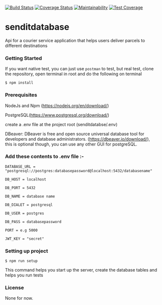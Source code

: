 
[![Build Status](https://travis-ci.org/oyewoas/senditdatabase.svg?branch=develop)](https://travis-ci.org/oyewoas/senditdatabase)
[![Coverage Status](https://coveralls.io/repos/github/oyewoas/senditdatabase/badge.svg?branch=develop)](https://coveralls.io/github/oyewoas/senditdatabase?branch=develop)
[![Maintainability](https://api.codeclimate.com/v1/badges/0fea2c01cf42eb6943b9/maintainability)](https://codeclimate.com/github/oyewoas/senditdatabase/maintainability)
[![Test Coverage](https://api.codeclimate.com/v1/badges/0fea2c01cf42eb6943b9/test_coverage)](https://codeclimate.com/github/oyewoas/senditdatabase/test_coverage)

# senditdatabase
  Api for a courier service application that helps users deliver parcels to different destinations

### Getting Started
   If you want native test, you can just use `postman` to test, but real test, clone the repository, open terminal in root and do the following on terminal
   ```shell
   $ npm install
   ```

### Prerequisites
  NodeJs and Npm (https://nodejs.org/en/download/)

  PostgreSQL(https://www.postgresql.org/download/)

  create a .env file at the project root (senditdatabse/.env)

  DBeaver: DBeaver is free and open source universal database tool for developers and database administrators.
  (https://dbeaver.io/download/), this is optional though, you can use any other GUI for postgreSQL.

  ### Add these contents to .env file :-

    DATABASE_URL = "postgresql://postgres:databasepassword@localhost:5432/databasename"

    DB_HOST = localhost

    DB_PORT = 5432

    DB_NAME = database name

    DB_DIALET = postgresql

    DB_USER = postgres

    DB_PASS = databasepassword

    PORT = e.g 5000

    JWT_KEY = "secret"  
  

### Setting up project
  ```shell
  $ npm run setup
  ```
  This command helps you start up the server, create the database tables and helps you run tests

### License
  None for now.